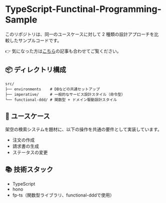 # TypeScript-Functinal-Programming-Sample

このリポジトリは、同一のユースケースに対して 2 種類の設計アプローチを比較したサンプルコードです。

👉 気になった方は[こちら](https://your-blog-link.dev/ddd-vs-traditional)の記事も合わせてご覧ください。


## 📦 ディレクトリ構成

```
src/
├── environments    # DBなどの共通セットアップ
├── imperative/     # 一般的なサービス設計スタイル（命令型）
└── functional-ddd/ # 関数型 + ドメイン駆動設計スタイル
```


## 🧩 ユースケース

架空の検索システムを題材に、以下の操作を共通の要件として実装しています。

- 注文の作成
- 請求書の生成
- ステータスの変更

## 📚 技術スタック

- TypeScript
- hono
- fp-ts（関数型ライブラリ、functional-dddで使用）